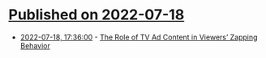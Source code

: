 # [Published on 2022-07-18](index.md)

* [2022-07-18, 17:36:00](https://soylentnews.org/article.pl?sid=22/07/17/1447242&from=rss) - [The Role of TV Ad Content in Viewers’ Zapping Behavior](https://soylentnews.org/article.pl?sid=22/07/17/1447242&from=rss)
